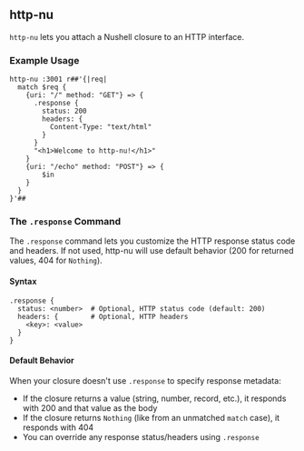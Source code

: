 ## http-nu

`http-nu` lets you attach a Nushell closure to an HTTP interface.

### Example Usage

```nushell
http-nu :3001 r##'{|req|
  match $req {
    {uri: "/" method: "GET"} => {
      .response {
        status: 200
        headers: {
          Content-Type: "text/html"
        }
      }
      "<h1>Welcome to http-nu!</h1>"
    }
    {uri: "/echo" method: "POST"} => {
        $in
    }
  }
}'##
```

### The `.response` Command

The `.response` command lets you customize the HTTP response status code and
headers. If not used, http-nu will use default behavior (200 for returned
values, 404 for `Nothing`).

#### Syntax

```nushell
.response {
  status: <number>  # Optional, HTTP status code (default: 200)
  headers: {        # Optional, HTTP headers
    <key>: <value>
  }
}
```

#### Default Behavior

When your closure doesn't use `.response` to specify response metadata:

- If the closure returns a value (string, number, record, etc.), it responds
  with 200 and that value as the body
- If the closure returns `Nothing` (like from an unmatched `match` case), it
  responds with 404
- You can override any response status/headers using `.response`
